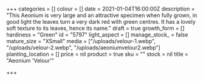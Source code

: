 +++
categories = []
colour = []
date = 2021-01-04T16:00:00Z
description = "This Aeonium is very large and an attractive specimen when fully grown, in good light the leaves turn a very dark red with green centres. It has a lovely soft texture to its leaves, hence its name."
draft = true
growth_form = []
hardiness = "Green"
id = "5797"
light_aspect = []
manage_stock_ = false
mature_size = "XSmall"
media = ["/uploads/velour-1.webp", "/uploads/velour-2.webp", "/uploads/aeoniumvelour2.webp"]
planting_location = []
price = nil
product = true
sku = ""
stock = nil
title = "Aeonium 'Velour'"

+++
